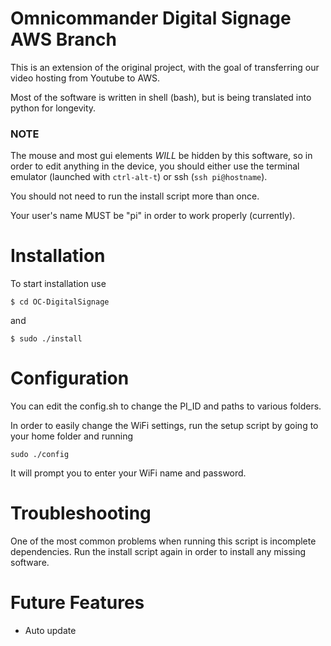 # Omnicommander Digital Signage AWS Branch
This is an extension of the original project, with the goal of transferring our video hosting from Youtube to AWS.

Most of the software is written in shell (bash), but is being translated into python for longevity.

### NOTE

The mouse and most gui elements *WILL* be hidden by this software, so in order to edit anything in the device, you should either use the terminal emulator (launched with `ctrl-alt-t`) or ssh (`ssh pi@hostname`).

You should not need to run the install script more than once.

Your user's name MUST be "pi" in order to work properly (currently).

# Installation
To start installation use

`$ cd OC-DigitalSignage`

and

`$ sudo ./install`

# Configuration
You can edit the config.sh to change the PI_ID and paths to various folders.

In order to easily change the WiFi settings, run the setup script by going to your home folder and running

`sudo ./config`

It will prompt you to enter your WiFi name and password.

# Troubleshooting
One of the most common problems when running this script is incomplete dependencies.
Run the install script again in order to install any missing software.

# Future Features
* Auto update
